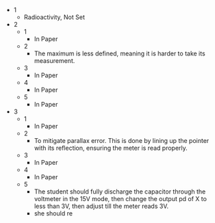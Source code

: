 - 1
	- Radioactivity, Not Set
- 2
	- 1
		- In Paper
	- 2
		- The maximum is less defined, meaning it is harder to take its measurement.
	- 3
		- In Paper
	- 4
		- In Paper
	- 5
		- In Paper
- 3
	- 1
		- In Paper
	- 2
		- To mitigate parallax error. This is done by lining up the pointer with its reflection, ensuring the meter is read properly.
	- 3
		- In Paper
	- 4
		- In Paper
	- 5
		- The student should fully discharge the capacitor through the voltmeter in the 15V mode, then change the output pd of X to less than 3V, then adjust till the meter reads 3V.
		- she should re